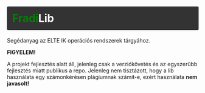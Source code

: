 <h1 style="background:#333; border-radius:3px;padding:.5em"><span style="color:green; font-weight:bold">Fradi</span><span style="color:white">Lib</span></h1>

Segédanyag az ELTE IK operációs rendszerek tárgyához.

**FIGYELEM!**

A projekt fejlesztés alatt áll, jelenleg csak a verziókövetés és az egyszerűbb fejlesztés miatt publikus a repo. Jelenleg nem tisztázott, hogy a lib használata egy számonkérésen plágiumnak számít-e, ezért használata **nem javasolt!**